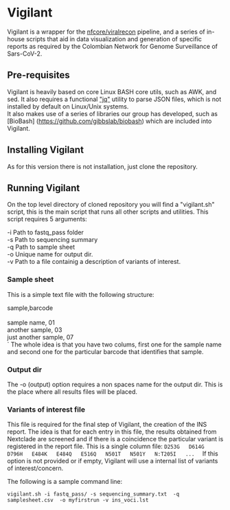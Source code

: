 # Vigilant
Vigilant is a wrapper for the [nfcore/viralrecon](https://nf-co.re/viralrecon) pipeline, and a series of in-house scripts that aid in data visualization and generation of specific reports as required by the Colombian Network for Genome Surveillance of Sars-CoV-2.

## Pre-requisites 
Vigilant is heavily based on core Linux BASH core utils, such as AWK, and sed.
It also requires a functional ["jq"](https://stedolan.github.io/jq/)  utility to parse JSON files, which is not installed by default on Linux/Unix systems.   
It also makes use of a series of libraries our group has developed, such as [BioBash] (https://github.com/gibbslab/biobash) which  are included into Vigilant.

## Installing Vigilant
As for this version there is not installation, just clone the repository. 

## Running Vigilant
On the top level directory of cloned repository you will find a "vigilant.sh" script,
this is the main script that runs all other scripts and utilities.
This script requires 5 arguments:
  
-i Path to fastq_pass folder  
-s Path to sequencing summary   
-q Path to sample sheet  
-o Unique name for output dir.  
-v Path to a file containig a description of variants of interest.  

### Sample sheet
This is a simple text file with the following structure:

sample,barcode <br>  
sample name, 01  
another sample, 03  
just another sample, 07  
`
The whole idea is that you have two colums, first one for the sample name and second one for the particular barcode that identifies that sample.

### Output dir
The -o (output) option requires a non spaces name for the output dir. This is the place where all results files will be placed.

### Variants of interest file
This file is required for the final step of Vigilant, the creation of the INS report.
The idea is that for each entry in this file,  the results obtained from Nextclade are screened and if there is a coincidence the particular variant is registered in the report file. 
This is a single column file:
`
D253G  
D614G  
D796H  
E484K  
E484Q  
E516Q  
N501T  
N501Y  
N:T205I  
...  
`
If this option is not provided or if empty, Vigilant will use a internal list of variants of interest/concern.


The following is a sample command line:

`vigilant.sh -i fastq_pass/ -s sequencing_summary.txt  -q samplesheet.csv  -o myfirstrun -v ins_voci.lst`


